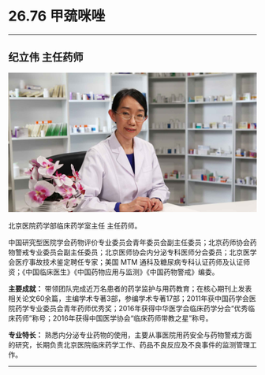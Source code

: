 # 26.76 甲巯咪唑

---

## 纪立伟 主任药师

![1685077578633](image/c26_076/1685077578633.png)

北京医院药学部临床药学室主任 主任药师。

中国研究型医院学会药物评价专业委员会青年委员会副主任委员；北京药师协会药物警戒专业委员会副主任委员；北京医师协会内分泌专科医师分会委员；北京医学会医疗事故技术鉴定聘任专家；美国 MTM 通科及糖尿病专科认证药师及认证师资；《中国临床医生》《中国药物应用与监测》《中国药物警戒》编委。

**主要成就：** 带领团队完成近万名患者的药学监护与用药教育；在核心期刊上发表相关论文60余篇，主编学术专著3部，参编学术专著17部；2011年获中国药学会医院药学专业委员会青年药师优秀奖；2016年获得中华医学会临床药学分会“优秀临床药师”称号；2016年获得中国医学协会“临床药师带教之星”称号。

**专业特长：** 熟悉内分泌专业药物的使用，主要从事医院用药安全与药物警戒方面的研究，长期负责北京医院临床药学工作、药品不良反应及不良事件的监测管理工作。

---
